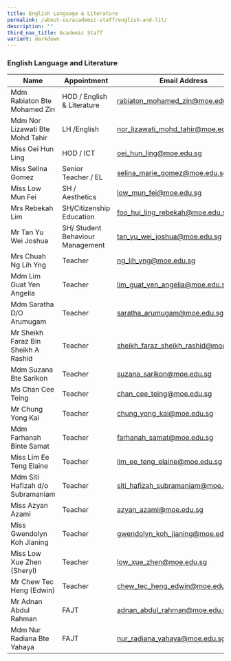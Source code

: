 ```yaml
---
title: English Language & Literature
permalink: /about-us/academic-staff/english-and-lit/
description: ""
third_nav_title: Academic Staff
variant: markdown
---
```

### **English Language and Literature**

| Name | Appointment |  Email Address |
|---|---|---|
| Mdm Rabiaton Bte Mohamed Zin | HOD / English & Literature |   [rabiaton_mohamed_zin@moe.edu.sg](mailto:rabiaton_mohamed_zin@moe.edu.sg) |
| Mdm Nor Lizawati Bte Mohd Tahir | LH /English | [nor_lizawati_mohd_tahir@moe.edu.sg](mailto:nor_lizawati_mohd_tahir@moe.edu.sg) |
|  Miss Oei Hun Ling | HOD / ICT | [oei_hun_ling@moe.edu.sg](mailto:oei_hun_ling@moe.edu.sg) |
| Miss Selina Gomez | Senior Teacher / EL | [selina_marie_gomez@moe.edu.sg](mailto:selina_marie_gomez@moe.edu.sg) |
| Miss Low Mun Fei | SH / Aesthetics | [low_mun_fei@moe.edu.sg](mailto:low_mun_fei@moe.edu.sg) |
| Mrs Rebekah Lim | SH/Citizenship Education | [foo_hui_ling_rebekah@moe.edu.sg](mailto:foo_hui_ling_rebekah@moe.edu.sg) |
|  Mr Tan Yu Wei Joshua |  SH/ Student Behaviour Management | [tan_yu_wei_joshua@moe.edu.sg](mailto:tan_yu_wei_joshua@moe.edu.sg) |
| Mrs Chuah Ng Lih Yng | Teacher | [ng_lih_yng@moe.edu.sg](mailto:ng_lih_yng@moe.edu.sg) |
| Mdm Lim Guat Yen Angelia | Teacher | [lim_guat_yen_angelia@moe.edu.sg](mailto:lim_guat_yen_angelia@moe.edu.sg) |
| Mdm Saratha D/O Arumugam | Teacher | [saratha_arumugam@moe.edu.sg](mailto:saratha_arumugam@moe.edu.sg) |
| Mr Sheikh Faraz Bin Sheikh A Rashid | Teacher | [sheikh_faraz_sheikh_rashid@moe.edu.sg](mailto:sheikh_faraz_sheikh_rashid@moe.edu.sg) |
| Mdm Suzana Bte Sarikon | Teacher | [suzana_sarikon@moe.edu.sg](mailto:suzana_sarikon@moe.edu.sg) |
| Ms Chan Cee Teing | Teacher | [chan_cee_teing@moe.edu.sg](mailto:chan_cee_teing@moe.edu.sg) |
| Mr Chung Yong Kai | Teacher | [chung_yong_kai@moe.edu.sg](mailto:chung_yong_kai@moe.edu.sg) |
| Mdm Farhanah Binte Samat | Teacher | [farhanah_samat@moe.edu.sg](mailto:farhanah_samat@moe.edu.sg) |
| Miss Lim Ee Teng Elaine | Teacher | [lim_ee_teng_elaine@moe.edu.sg](mailto:lim_ee_teng_elaine@moe.edu.sg) |
| Mdm Siti Hafizah d/o Subramaniam | Teacher | [siti_hafizah_subramaniam@moe.edu.sg](mailto:siti_hafizah_subramaniam@moe.edu.sg) |
| Miss Azyan Azami | Teacher | [azyan_azami@moe.edu.sg](mailto:azyan_azami@moe.edu.sg) |
| Miss Gwendolyn Koh Jianing | Teacher | [gwendolyn_koh_jianing@moe.edu.sg](mailto:gwendolyn_koh_jianing@moe.edu.sg) |
| Miss Low Xue Zhen (Sheryl) | Teacher |[low_xue_zhen@moe.edu.sg](mailto:low_xue_zhen@moe.edu.sg) |
| Mr Chew Tec Heng (Edwin) | Teacher |[chew_tec_heng_edwin@moe.edu.sg](mailto:low_xue_zhen@moe.edu.sg) |
| Mr Adnan Abdul Rahman | FAJT | [adnan_abdul_rahman@moe.edu.sg](mailto:adnan_abdul_rahman@moe.edu.sg) |
| Mdm Nur Radiana Bte Yahaya | FAJT | [nur_radiana_yahaya@moe.edu.sg](mailto:nur_radiana_yahaya@moe.edu.sg) |